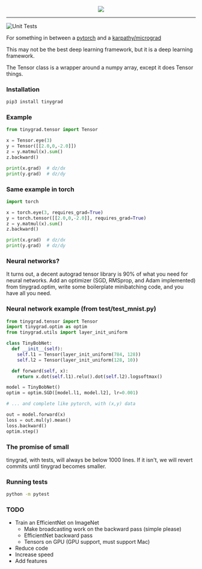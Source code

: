 <p align="center">
  <img src="https://raw.githubusercontent.com/geohot/tinygrad/master/docs/logo.png">
</p>

--------------------------------------------------------------------

![Unit Tests](https://github.com/geohot/tinygrad/workflows/Unit%20Tests/badge.svg)

For something in between a [pytorch](https://github.com/pytorch/pytorch) and a [karpathy/micrograd](https://github.com/karpathy/micrograd)

This may not be the best deep learning framework, but it is a deep learning framework.

The Tensor class is a wrapper around a numpy array, except it does Tensor things.

### Installation

```bash
pip3 install tinygrad
```

### Example

```python
from tinygrad.tensor import Tensor

x = Tensor.eye(3)
y = Tensor([[2.0,0,-2.0]])
z = y.matmul(x).sum()
z.backward()

print(x.grad)  # dz/dx
print(y.grad)  # dz/dy
```

### Same example in torch

```python
import torch

x = torch.eye(3, requires_grad=True)
y = torch.tensor([[2.0,0,-2.0]], requires_grad=True)
z = y.matmul(x).sum()
z.backward()

print(x.grad)  # dz/dx
print(y.grad)  # dz/dy
```

### Neural networks?

It turns out, a decent autograd tensor library is 90% of what you need for neural networks. Add an optimizer (SGD, RMSprop, and Adam implemented) from tinygrad.optim, write some boilerplate minibatching code, and you have all you need.

### Neural network example (from test/test_mnist.py)

```python
from tinygrad.tensor import Tensor
import tinygrad.optim as optim
from tinygrad.utils import layer_init_uniform

class TinyBobNet:
  def __init__(self):
    self.l1 = Tensor(layer_init_uniform(784, 128))
    self.l2 = Tensor(layer_init_uniform(128, 10))

  def forward(self, x):
    return x.dot(self.l1).relu().dot(self.l2).logsoftmax()

model = TinyBobNet()
optim = optim.SGD([model.l1, model.l2], lr=0.001)

# ... and complete like pytorch, with (x,y) data

out = model.forward(x)
loss = out.mul(y).mean()
loss.backward()
optim.step()
```

### The promise of small

tinygrad, with tests, will always be below 1000 lines. If it isn't, we will revert commits until tinygrad becomes smaller.

### Running tests

```bash
python -m pytest
```

### TODO

* Train an EfficientNet on ImageNet
  * Make broadcasting work on the backward pass (simple please)
  * EfficientNet backward pass
  * Tensors on GPU (GPU support, must support Mac)
* Reduce code
* Increase speed
* Add features

